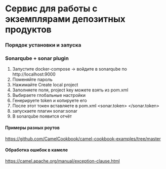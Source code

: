 # Сервис для работы с экземплярами депозитных продуктов

### Порядок установки и запуска

### Sonarqube + sonar plugin

1) Запустите docker-compose -> войдите в sonarqube по http://localhost:9000
2) Поменяйте пароль
3) Нажимайте Create local project
4) Заполняете поля, project key можете взять из pom.xml
5) Выбираете глобальные настройки
6) Генерируете token и копируете его
7) После этот токен вставляете в pom.xml <sonar.token> </sonar.token>
8) запускаете плагин sonar:sonar
9) В sonarqube появится отчёт

#### Примеры разных роутов
https://github.com/CamelCookbook/camel-cookbook-examples/tree/master

#### Обработка ошибок в камеле

https://camel.apache.org/manual/exception-clause.html